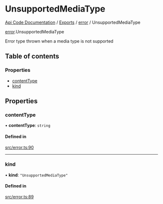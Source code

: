 # UnsupportedMediaType
 
[Api Code Documentation](../README.md) / [Exports](../modules.md) / [error](../modules/error.md) / UnsupportedMediaType

[error](../modules/error.md).UnsupportedMediaType

Error type thrown when a media type is not supported

## Table of contents

### Properties

- [contentType](error.UnsupportedMediaType.md#contenttype)
- [kind](error.UnsupportedMediaType.md#kind)

## Properties

### contentType

• **contentType**: `string`

#### Defined in

[src/error.ts:90](https://github.com/openkfw/TruBudget/blob/f6ee764/api/src/error.ts#L90)

___

### kind

• **kind**: ``"UnsupportedMediaType"``

#### Defined in

[src/error.ts:89](https://github.com/openkfw/TruBudget/blob/f6ee764/api/src/error.ts#L89)
